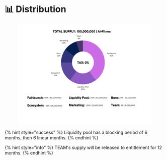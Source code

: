 # 📊 Distribution

<figure><img src="../.gitbook/assets/tokenomics-min.png" alt=""><figcaption></figcaption></figure>

{% hint style="success" %}
Liquidity pool has a blocking period of 6 months, then 6 linear months.
{% endhint %}

{% hint style="info" %}
TEAM's supply will be released to entitlement for 12 months.
{% endhint %}
